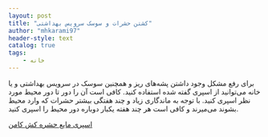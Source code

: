 ```yaml
---
layout: post
title: "کشتن حشرات و سوسک سرویس بهداشتی"
author: "mhkarami97"
header-style: text
catalog: true
tags:
    - خانه
---
```


برای رفع مشکل وجود داشتن پشه‌های ریز و همچنین سوسک در سرویس بهداشتی و یا خانه می‌توانید از اسپری گفته شده استفاده کنید. کافی است آن را دور تا دور محیط مورد نظر اسپری کنید. با توجه به ماندگاری زیاد و چند هفتگی بیشتر حشرات که وارد محیط بشوند می‌میرند و کافی است هر چند هفته یکبار دوباره دور محیط را اسپری کنید.  

[اسپری مایع حشره کش کامن](https://www.digikala.com/product/dkp-1067745/%D8%A7%D8%B3%D9%BE%D8%B1%DB%8C-%D9%85%D8%A7%DB%8C%D8%B9-%D8%AD%D8%B4%D8%B1%D9%87-%DA%A9%D8%B4-%DA%A9%D8%A7%D9%85%D9%86-%D9%85%D8%AF%D9%84-new-%D8%AD%D8%AC%D9%85-460-%D9%85%DB%8C%D9%84%DB%8C-%D9%84%DB%8C%D8%AA%D8%B1/)  